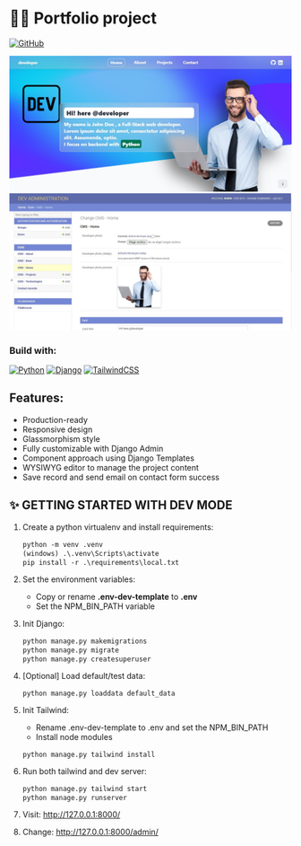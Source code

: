 # 🐱‍💻 Portfolio project

[![GitHub](https://img.shields.io/github/license/ruveloper/django-portfolio-project)](https://www.mit.edu/~amini/LICENSE.md)

![Home preview](/media/default/porfolio_preview/home.jpg "Home preview")
![Admin preview](/media/default/porfolio_preview/admin.jpg "Admin preview")

### Build with:

[![Python](https://img.shields.io/badge/python-3670A0?style=for-the-badge&logo=python&logoColor=white)](https://www.python.org/)
[![Django](https://img.shields.io/badge/Django-092E20?style=for-the-badge&logo=django&logoColor=white)](http://www.djangoproject.com/)
[![TailwindCSS](https://img.shields.io/badge/tailwindcss-%2338B2AC.svg?style=for-the-badge&logo=tailwind-css&logoColor=white)](https://tailwindui.com/)

## Features:

- Production-ready
- Responsive design
- Glassmorphism style
- Fully customizable with Django Admin
- Component approach using Django Templates
- WYSIWYG editor to manage the project content
- Save record and send email on contact form success

## ✨ GETTING STARTED WITH DEV MODE

1. Create a python virtualenv and install requirements:
   ```
   python -m venv .venv
   (windows) .\.venv\Scripts\activate
   pip install -r .\requirements\local.txt
   ```

2. Set the environment variables:
   - Copy or rename **.env-dev-template** to **.env**
   - Set the NPM_BIN_PATH variable


3. Init Django:
   ```
   python manage.py makemigrations
   python manage.py migrate
   python manage.py createsuperuser
   ```

4. [Optional] Load default/test data:
   ```
   python manage.py loaddata default_data
   ```


4. Init Tailwind:
    - Rename .env-dev-template to .env and set the NPM_BIN_PATH
    - Install node modules

   ```
   python manage.py tailwind install
   ```

5. Run both tailwind and dev server:
   ```
   python manage.py tailwind start
   python manage.py runserver
   ```

6. Visit: http://127.0.0.1:8000/

7. Change: http://127.0.0.1:8000/admin/
